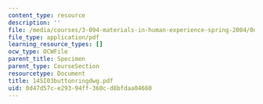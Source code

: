 ```yaml
---
content_type: resource
description: ''
file: /media/courses/3-094-materials-in-human-experience-spring-2004/0d47d57ce29394ff360cd8bfdaa04660_14SI03buttonringdwg.pdf
file_type: application/pdf
learning_resource_types: []
ocw_type: OCWFile
parent_title: Specimen
parent_type: CourseSection
resourcetype: Document
title: 14SI03buttonringdwg.pdf
uid: 0d47d57c-e293-94ff-360c-d8bfdaa04660
---
```

